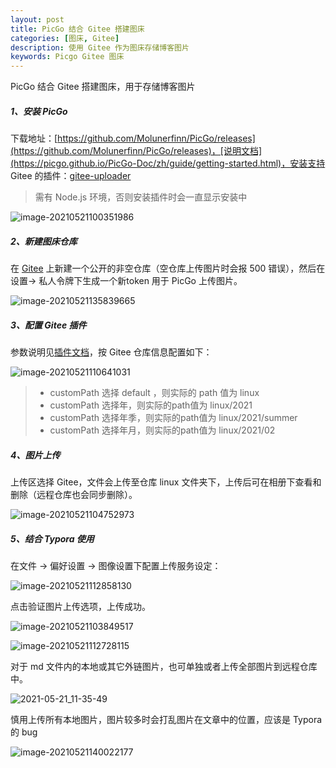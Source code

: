 ```yaml
---
layout: post
title: PicGo 结合 Gitee 搭建图床
categories: [图床, Gitee]
description: 使用 Gitee 作为图床存储博客图片
keywords: Picgo Gitee 图床
---
```


PicGo 结合 Gitee 搭建图床，用于存储博客图片

##### 1、安装 PicGo 

下载地址：[https://github.com/Molunerfinn/PicGo/releases](https://github.com/Molunerfinn/PicGo/releases)，[说明文档](https://picgo.github.io/PicGo-Doc/zh/guide/getting-started.html)，安装支持 Gitee 的插件：[gitee-uploader](https://github.com/lizhuangs/picgo-plugin-gitee-uploader)

> 需有 Node.js 环境，否则安装插件时会一直显示安装中

![image-20210521100351986](https://gitee.com/NineHolic/cloudimage/raw/master/win/image-20210521100351986.png)

##### 2、新建图床仓库

在 [Gitee](https://gitee.com) 上新建一个公开的非空仓库（空仓库上传图片时会报 500 错误），然后在设置-> 私人令牌下生成一个新token 用于 PicGo 上传图片。

![image-20210521135839665](https://gitee.com/NineHolic/cloudimage/raw/master/win/image-20210521135839665.png)

##### 3、配置 Gitee 插件

参数说明见[插件文档](https://github.com/lizhuangs/picgo-plugin-gitee-uploader)，按 Gitee 仓库信息配置如下：

![image-20210521110641031](https://gitee.com/NineHolic/cloudimage/raw/master/win/image-20210521104752973.png)

> - customPath 选择 default ，则实际的 path 值为 linux
> - customPath 选择年，则实际的path值为 linux/2021
> - customPath 选择年季，则实际的path值为 linux/2021/summer
> - customPath 选择年月，则实际的path值为 linux/2021/02

##### 4、图片上传

上传区选择 Gitee，文件会上传至仓库 linux 文件夹下，上传后可在相册下查看和删除（远程仓库也会同步删除）。

![image-20210521104752973](https://gitee.com/NineHolic/cloudimage/raw/master/win/image-20210521110641031.png)

##### 5、结合 Typora 使用

在文件 -> 偏好设置 -> 图像设置下配置上传服务设定：

![image-20210521112858130](https://gitee.com/NineHolic/cloudimage/raw/master/win/image-20210521112728115.png)

点击验证图片上传选项，上传成功。

![image-20210521103849517](https://gitee.com/NineHolic/cloudimage/raw/master/win/image-20210521112858130.png)

![image-20210521112728115](https://gitee.com/NineHolic/cloudimage/raw/master/win/image-20210521103849517.png)

对于 md 文件内的本地或其它外链图片，也可单独或者上传全部图片到远程仓库中。

![2021-05-21_11-35-49](https://gitee.com/NineHolic/cloudimage/raw/master/win/2021-05-21_11-35-49.png)

慎用上传所有本地图片，图片较多时会打乱图片在文章中的位置，应该是 Typora 的 bug

![image-20210521140022177](https://gitee.com/NineHolic/cloudimage/raw/master/win/image-20210521140022177.png)

